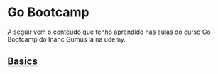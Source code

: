 # Go Bootcamp

A seguir vem o conteúdo que tenho aprendido nas aulas do curso Go Bootcamp do Inanc Gumus lá na udemy.

## [Basics](./basics/basics.md)